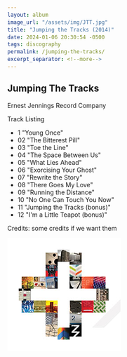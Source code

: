 ```yaml
---
layout: album
image_url: "/assets/img/JTT.jpg"
title: "Jumping the Tracks (2014)"
date: 2024-01-06 20:30:54 -0500
tags: discography
permalink: /jumping-the-tracks/
excerpt_separator: <!--more-->
---
```


<!--more-->

## Jumping The Tracks

Ernest Jennings Record Company

Track Listing

-   1 "Young Once"
-   02 "The Bitterest Pill"
-   03 "Toe the Line"
-   04 "The Space Between Us"
-   05 "What Lies Ahead"
-   06 "Exorcising Your Ghost"
-   07 "Rewrite the Story"
-   08 "There Goes My Love"
-   09 "Running the Distance"
-   10 "No One Can Touch You Now"
-   11 "Jumping the Tracks (bonus)"
-   12 "I'm a Little Teapot (bonus)"

Credits: some credits if we want them

![Summer EP](/assets/img/JTT.jpg)
